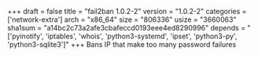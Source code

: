 +++
draft = false
title = "fail2ban 1.0.2-2"
version = "1.0.2-2"
categories = ['network-extra']
arch = "x86_64"
size = "806336"
usize = "3660063"
sha1sum = "a14bc2c73a2afe3cbafeccd0193eee4ed8290996"
depends = "['pyinotify', 'iptables', 'whois', 'python3-systemd', 'ipset', 'python3-py', 'python3-sqlite3']"
+++
Bans IP that make too many password failures